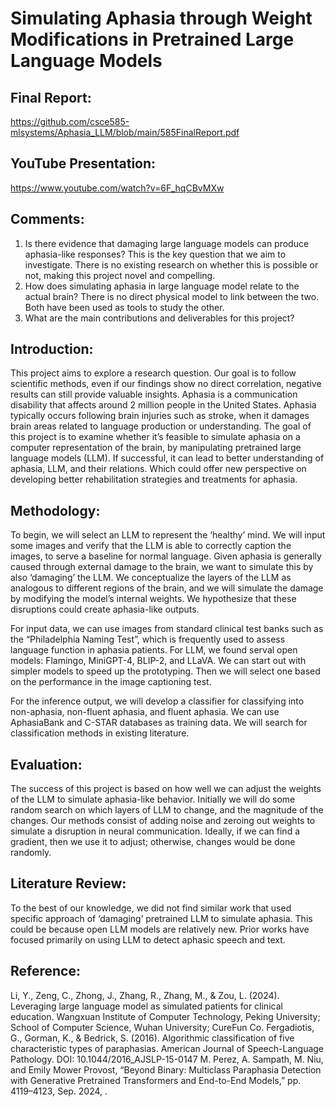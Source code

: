 # Simulating Aphasia through Weight Modifications in Pretrained Large Language Models 
## **Final Report**:
https://github.com/csce585-mlsystems/Aphasia_LLM/blob/main/585FinalReport.pdf
## **YouTube Presentation**:
https://www.youtube.com/watch?v=6F_hqCBvMXw
## **Comments**:
1.	Is there evidence that damaging large language models can produce aphasia-like responses?
This is the key question that we aim to investigate. There is no existing research on whether this is possible or not, making this project novel and compelling.
2.	How does simulating aphasia in large language model relate to the actual brain?
There is no direct physical model to link between the two. Both have been used as tools to study the other. 
3.	What are the main contributions and deliverables for this project?

## **Introduction**:
This project aims to explore a research question. Our goal is to follow scientific methods, even if our findings show no direct correlation, negative results can still provide valuable insights.
Aphasia is a communication disability that affects around 2 million people in the United States. Aphasia typically occurs following brain injuries such as stroke, when it damages brain areas related to language production or understanding. The goal of this project is to examine whether it’s feasible to simulate aphasia on a computer representation of the brain, by manipulating pretrained large language models (LLM). If successful, it can lead to better understanding of aphasia, LLM, and their relations. Which could offer new perspective on developing better rehabilitation strategies and treatments for aphasia. 

## **Methodology**:
To begin, we will select an LLM to represent the ‘healthy’ mind. We will input some images and verify that the LLM is able to correctly caption the images, to serve a baseline for normal language. Given aphasia is generally caused through external damage to the brain, we want to simulate this by also ‘damaging’ the LLM. We conceptualize the layers of the LLM as analogous to different regions of the brain, and we will simulate the damage by modifying the model’s internal weights.  We hypothesize that these disruptions could create aphasia-like outputs.

For input data, we can use images from standard clinical test banks such as the “Philadelphia Naming Test”, which is frequently used to assess language function in aphasia patients.  For LLM, we found serval open models: Flamingo, MiniGPT-4, BLIP-2, and LLaVA. We can start out with simpler models to speed up the prototyping. Then we will select one based on the performance in the image captioning test. 

For the inference output, we will develop a classifier for classifying into non-aphasia, non-fluent aphasia, and fluent aphasia. We can use AphasiaBank and C-STAR databases as training data. We will search for classification methods in existing literature. 

## **Evaluation**:
The success of this project is based on how well we can adjust the weights of the LLM to simulate aphasia-like behavior. Initially we will do some random search on which layers of LLM to change, and the magnitude of the changes. Our methods consist of adding noise and zeroing out weights to simulate a disruption in neural communication. Ideally, if we can find a gradient, then we use it to adjust; otherwise, changes would be done randomly.

## **Literature Review**:
To the best of our knowledge, we did not find similar work that used specific approach of ‘damaging’ pretrained LLM to simulate aphasia. This could be because open LLM models are relatively new. Prior works have focused primarily on using LLM to detect aphasic speech and text.

## **Reference**:
Li, Y., Zeng, C., Zhong, J., Zhang, R., Zhang, M., & Zou, L. (2024). Leveraging large language model as simulated patients for clinical education. Wangxuan Institute of Computer Technology, Peking University; School of Computer Science, Wuhan University; CureFun Co.
Fergadiotis, G., Gorman, K., & Bedrick, S. (2016). Algorithmic classification of five characteristic types of paraphasias. American Journal of Speech-Language Pathology. DOI: 10.1044/2016_AJSLP-15-0147
M. Perez, A. Sampath, M. Niu, and Emily Mower Provost, “Beyond Binary: Multiclass Paraphasia Detection with Generative Pretrained Transformers and End-to-End Models,” pp. 4119–4123, Sep. 2024,  .

 

 
